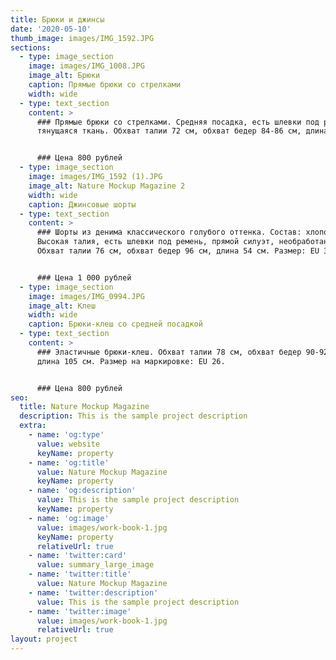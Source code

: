 ```yaml
---
title: Брюки и джинсы
date: '2020-05-10'
thumb_image: images/IMG_1592.JPG
sections:
  - type: image_section
    image: images/IMG_1008.JPG
    image_alt: Брюки
    caption: Прямые брюки со стрелками
    width: wide
  - type: text_section
    content: >
      ### Прямые брюки со стрелками. Средняя посадка, есть шлевки под ремень,
      тянущаяся ткань. Обхват талии 72 см, обхват бедер 84-86 см, длина 102 см.


      ### Цена 800 рублей
  - type: image_section
    image: images/IMG_1592 (1).JPG
    image_alt: Nature Mockup Magazine 2
    width: wide
    caption: Джинсовые шорты
  - type: text_section
    content: >
      ### Шорты из денима классического голубого оттенка. Состав: хлопок 100%.
      Высокая талия, есть шлевки под ремень, прямой силуэт, необработанный край.
      Обхват талии 76 см, обхват бедер 96 см, длина 54 см. Размер: EU 38.


      ### Цена 1 000 рублей
  - type: image_section
    image: images/IMG_0994.JPG
    image_alt: Клеш
    width: wide
    caption: Брюки-клеш со средней посадкой
  - type: text_section
    content: >
      ### Эластичные брюки-клеш. Обхват талии 78 см, обхват бедер 90-92 см,
      длина 105 см. Размер на маркировке: EU 26.


      ### Цена 800 рублей
seo:
  title: Nature Mockup Magazine
  description: This is the sample project description
  extra:
    - name: 'og:type'
      value: website
      keyName: property
    - name: 'og:title'
      value: Nature Mockup Magazine
      keyName: property
    - name: 'og:description'
      value: This is the sample project description
      keyName: property
    - name: 'og:image'
      value: images/work-book-1.jpg
      keyName: property
      relativeUrl: true
    - name: 'twitter:card'
      value: summary_large_image
    - name: 'twitter:title'
      value: Nature Mockup Magazine
    - name: 'twitter:description'
      value: This is the sample project description
    - name: 'twitter:image'
      value: images/work-book-1.jpg
      relativeUrl: true
layout: project
---
```

